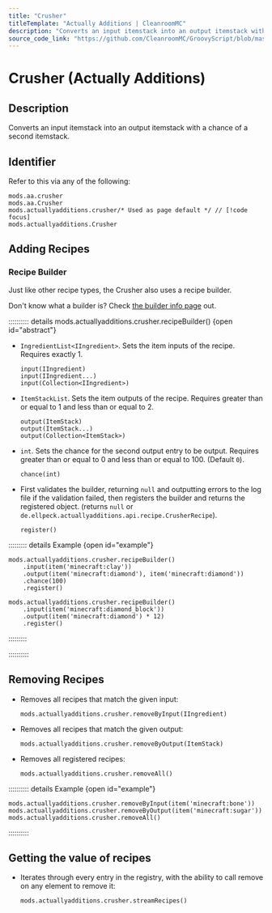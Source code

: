 ```yaml
---
title: "Crusher"
titleTemplate: "Actually Additions | CleanroomMC"
description: "Converts an input itemstack into an output itemstack with a chance of a second itemstack."
source_code_link: "https://github.com/CleanroomMC/GroovyScript/blob/master/src/main/java/com/cleanroommc/groovyscript/compat/mods/actuallyadditions/Crusher.java"
---
```


# Crusher (Actually Additions)

## Description

Converts an input itemstack into an output itemstack with a chance of a second itemstack.

## Identifier

Refer to this via any of the following:

```groovy:no-line-numbers {3}
mods.aa.crusher
mods.aa.Crusher
mods.actuallyadditions.crusher/* Used as page default */ // [!code focus]
mods.actuallyadditions.Crusher
```


## Adding Recipes

### Recipe Builder

Just like other recipe types, the Crusher also uses a recipe builder.

Don't know what a builder is? Check [the builder info page](../../../groovy/builder.md) out.

:::::::::: details mods.actuallyadditions.crusher.recipeBuilder() {open id="abstract"}
- `IngredientList<IIngredient>`. Sets the item inputs of the recipe. Requires exactly 1.

    ```groovy:no-line-numbers
    input(IIngredient)
    input(IIngredient...)
    input(Collection<IIngredient>)
    ```

- `ItemStackList`. Sets the item outputs of the recipe. Requires greater than or equal to 1 and less than or equal to 2.

    ```groovy:no-line-numbers
    output(ItemStack)
    output(ItemStack...)
    output(Collection<ItemStack>)
    ```

- `int`. Sets the chance for the second output entry to be output. Requires greater than or equal to 0 and less than or equal to 100. (Default `0`).

    ```groovy:no-line-numbers
    chance(int)
    ```

- First validates the builder, returning `null` and outputting errors to the log file if the validation failed, then registers the builder and returns the registered object. (returns `null` or `de.ellpeck.actuallyadditions.api.recipe.CrusherRecipe`).

    ```groovy:no-line-numbers
    register()
    ```

::::::::: details Example {open id="example"}
```groovy:no-line-numbers
mods.actuallyadditions.crusher.recipeBuilder()
    .input(item('minecraft:clay'))
    .output(item('minecraft:diamond'), item('minecraft:diamond'))
    .chance(100)
    .register()

mods.actuallyadditions.crusher.recipeBuilder()
    .input(item('minecraft:diamond_block'))
    .output(item('minecraft:diamond') * 12)
    .register()
```

:::::::::

::::::::::

## Removing Recipes

- Removes all recipes that match the given input:

    ```groovy:no-line-numbers
    mods.actuallyadditions.crusher.removeByInput(IIngredient)
    ```

- Removes all recipes that match the given output:

    ```groovy:no-line-numbers
    mods.actuallyadditions.crusher.removeByOutput(ItemStack)
    ```

- Removes all registered recipes:

    ```groovy:no-line-numbers
    mods.actuallyadditions.crusher.removeAll()
    ```

:::::::::: details Example {open id="example"}
```groovy:no-line-numbers
mods.actuallyadditions.crusher.removeByInput(item('minecraft:bone'))
mods.actuallyadditions.crusher.removeByOutput(item('minecraft:sugar'))
mods.actuallyadditions.crusher.removeAll()
```

::::::::::

## Getting the value of recipes

- Iterates through every entry in the registry, with the ability to call remove on any element to remove it:

    ```groovy:no-line-numbers
    mods.actuallyadditions.crusher.streamRecipes()
    ```
